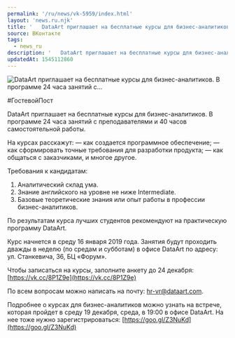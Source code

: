 ```yaml
---
permalink: '/ru/news/vk-5959/index.html'
layout: 'news.ru.njk'
title: '   DataArt приглашает на бесплатные курсы для бизнес-аналитиков. В программе 24 часа занятий с…'
source: ВКонтакте
tags:
  - news_ru
description: '   DataArt приглашает на бесплатные курсы для бизнес-аналитиков. В программе 24 часа занятий с…'
updatedAt: 1545112860
---
```

![   DataArt приглашает на бесплатные курсы для бизнес-аналитиков. В программе 24 часа занятий с…](https://sun9-10.userapi.com/impf/c850424/v850424288/6edd6/dvigUwLufZ0.jpg?size=1280x853&quality=96&sign=0809a7c89d9486a2210c421e07617c88&c_uniq_tag=GeFGs4PKlxLQB8k-qbg4A5pr_46SmmsZ3II215uMUqc&type=album)

#ГостевойПост

DataArt приглашает на бесплатные курсы для бизнес-аналитиков. В программе 24 часа занятий с преподавателями и 40 часов самостоятельной работы.

На курсах расскажут:
— как создается программное обеспечение;
— как сформировать точные требования для разработки продукта;
— как общаться с заказчиками, и многое другое.

Требования к кандидатам:

1. Аналитический склад ума.
2. Знание английского на уровне не ниже Intermediate.
3. Базовые теоретические знания или опыт работы в профессии бизнес-аналитиков.

По результатам курса лучших студентов рекомендуют на практическую программу DataArt.

Курс начнется в среду 16 января 2019 года. Занятия будут проходить дважды в неделю (по средам и субботам) в офисе DataArt по адресу: ул. Станкевича, 36, БЦ «Форум».

Чтобы записаться на курсы, заполните анкету до 24 декабря: [https://vk.cc/8P1Z9e](https://vk.cc/8P1Z9e)

По всем вопросам можно написать на почту: hr-vr@dataart.com.

Подробнее о курсах для бизнес-аналитиков можно узнать на встрече, которая пройдет в среду 19 декабря, среда, в 19:00 в офисе DataArt. На нее тоже нужно зарегистрироваться: [https://goo.gl/Z3NuKd](https://goo.gl/Z3NuKd)
